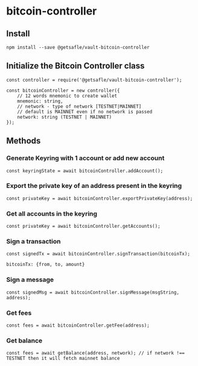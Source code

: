 # bitcoin-controller

## Install

`npm install --save @getsafle/vault-bitcoin-controller`

## Initialize the Bitcoin Controller class

```
const controller = require('@getsafle/vault-bitcoin-controller');

const bitcoinController = new controller({
    // 12 words mnemonic to create wallet
    mnemonic: string,
    // network - type of network [TESTNET|MAINNET]
    // default is MAINNET even if no network is passed
    network: string (TESTNET | MAINNET)
});
```

## Methods

### Generate Keyring with 1 account or add new account

```
const keyringState = await bitcoinController.addAccount();
```

### Export the private key of an address present in the keyring

```
const privateKey = await bitcoinController.exportPrivateKey(address);
```

### Get all accounts in the keyring

```
const privateKey = await bitcoinController.getAccounts();
```

### Sign a transaction

```
const signedTx = await bitcoinController.signTransaction(bitcoinTx);

bitcoinTx: {from, to, amount}
```

### Sign a message

```
const signedMsg = await bitcoinController.signMessage(msgString, address);
```

### Get fees

```
const fees = await bitcoinController.getFee(address);
```

### Get balance

```
const fees = await getBalance(address, network); // if network !== TESTNET then it will fetch mainnet balance
```

